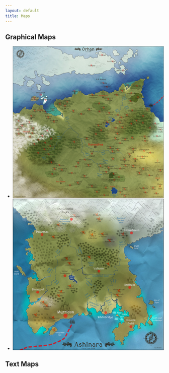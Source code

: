 ```yaml
---
layout: default
title: Maps
---
```

<style>
body {
  background-image: url('/images/BurningMUD_Orhan.jpg');
}
</style>
## Graphical Maps

* ![Alt text](../images/BurningMUD_Orhan.jpg)
* ![Alt text](../images/BurningMUD_Ashinara.jpg)

## Text Maps
</p>
